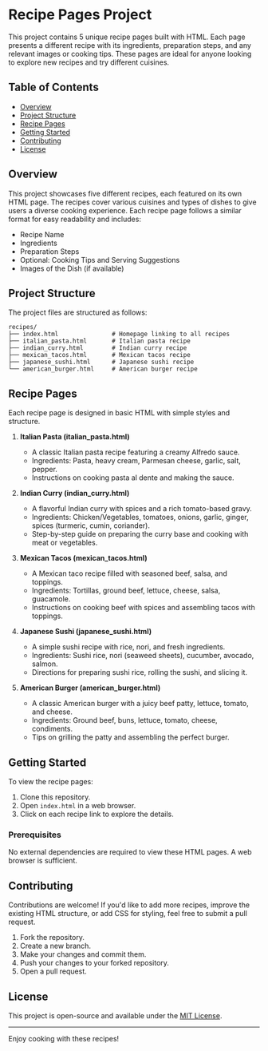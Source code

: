 # Recipe Pages Project

This project contains 5 unique recipe pages built with HTML. Each page presents a different recipe with its ingredients, preparation steps, and any relevant images or cooking tips. These pages are ideal for anyone looking to explore new recipes and try different cuisines.

## Table of Contents

- [Overview](#overview)
- [Project Structure](#project-structure)
- [Recipe Pages](#recipe-pages)
- [Getting Started](#getting-started)
- [Contributing](#contributing)
- [License](#license)

## Overview

This project showcases five different recipes, each featured on its own HTML page. The recipes cover various cuisines and types of dishes to give users a diverse cooking experience. Each recipe page follows a similar format for easy readability and includes:

- Recipe Name
- Ingredients
- Preparation Steps
- Optional: Cooking Tips and Serving Suggestions
- Images of the Dish (if available)

## Project Structure

The project files are structured as follows:

```
recipes/
├── index.html               # Homepage linking to all recipes
├── italian_pasta.html       # Italian pasta recipe
├── indian_curry.html        # Indian curry recipe
├── mexican_tacos.html       # Mexican tacos recipe
├── japanese_sushi.html      # Japanese sushi recipe
└── american_burger.html     # American burger recipe
```

## Recipe Pages

Each recipe page is designed in basic HTML with simple styles and structure.

1. **Italian Pasta (italian_pasta.html)**
   - A classic Italian pasta recipe featuring a creamy Alfredo sauce.
   - Ingredients: Pasta, heavy cream, Parmesan cheese, garlic, salt, pepper.
   - Instructions on cooking pasta al dente and making the sauce.

2. **Indian Curry (indian_curry.html)**
   - A flavorful Indian curry with spices and a rich tomato-based gravy.
   - Ingredients: Chicken/Vegetables, tomatoes, onions, garlic, ginger, spices (turmeric, cumin, coriander).
   - Step-by-step guide on preparing the curry base and cooking with meat or vegetables.

3. **Mexican Tacos (mexican_tacos.html)**
   - A Mexican taco recipe filled with seasoned beef, salsa, and toppings.
   - Ingredients: Tortillas, ground beef, lettuce, cheese, salsa, guacamole.
   - Instructions on cooking beef with spices and assembling tacos with toppings.

4. **Japanese Sushi (japanese_sushi.html)**
   - A simple sushi recipe with rice, nori, and fresh ingredients.
   - Ingredients: Sushi rice, nori (seaweed sheets), cucumber, avocado, salmon.
   - Directions for preparing sushi rice, rolling the sushi, and slicing it.

5. **American Burger (american_burger.html)**
   - A classic American burger with a juicy beef patty, lettuce, tomato, and cheese.
   - Ingredients: Ground beef, buns, lettuce, tomato, cheese, condiments.
   - Tips on grilling the patty and assembling the perfect burger.

## Getting Started

To view the recipe pages:

1. Clone this repository.
2. Open `index.html` in a web browser.
3. Click on each recipe link to explore the details.

### Prerequisites

No external dependencies are required to view these HTML pages. A web browser is sufficient.

## Contributing

Contributions are welcome! If you'd like to add more recipes, improve the existing HTML structure, or add CSS for styling, feel free to submit a pull request.

1. Fork the repository.
2. Create a new branch.
3. Make your changes and commit them.
4. Push your changes to your forked repository.
5. Open a pull request.

## License

This project is open-source and available under the [MIT License](LICENSE).

---

Enjoy cooking with these recipes!
